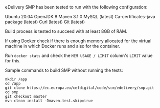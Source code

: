 eDelivery SMP has been tested to run with the following configuration:

Ubuntu 20.04
OpenJDK 8
Maven 3.1.0
MySQL (latest)
Ca-certificates-java package (latest)
Curl (latest)
Git (latest)

Build process is tested to succeed with at least 8GB of RAM.

If using Docker check if there is enough memory allocated for the virtual machine in which Docker runs and also for the container.

Run `docker stats` and check the `MEM USAGE / LIMIT` column's `LIMIT` value for this.

Sample commands to build SMP without running the tests:

```
mkdir /app
cd /app
git clone https://ec.europa.eu/cefdigital/code/scm/edelivery/smp.git
cd smp
git checkout master
mvn clean install -Dmaven.test.skip=true
```